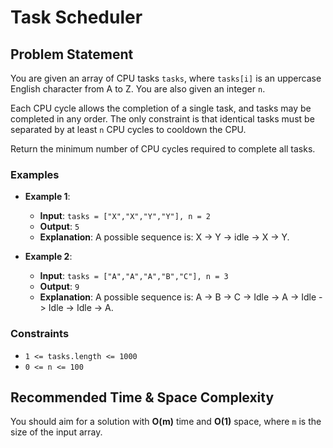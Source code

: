# Task Scheduler

## Problem Statement

You are given an array of CPU tasks `tasks`, where `tasks[i]` is an uppercase English character from A to Z. You are also given an integer `n`.

Each CPU cycle allows the completion of a single task, and tasks may be completed in any order. The only constraint is that identical tasks must be separated by at least `n` CPU cycles to cooldown the CPU.

Return the minimum number of CPU cycles required to complete all tasks.

### Examples

- **Example 1**:
  - **Input**: `tasks = ["X","X","Y","Y"], n = 2`
  - **Output**: `5`
  - **Explanation**: A possible sequence is: X -> Y -> idle -> X -> Y.

- **Example 2**:
  - **Input**: `tasks = ["A","A","A","B","C"], n = 3`
  - **Output**: `9`
  - **Explanation**: A possible sequence is: A -> B -> C -> Idle -> A -> Idle -> Idle -> Idle -> A.

### Constraints

- `1 <= tasks.length <= 1000`
- `0 <= n <= 100`

## Recommended Time & Space Complexity

You should aim for a solution with **O(m)** time and **O(1)** space, where `m` is the size of the input array.
